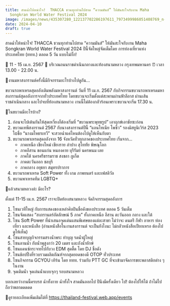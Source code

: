 ```yaml
---
title: สาดฉ่ำให้หนำใจ!  THACCA ชวนทุกท่านไปสาด “ความมันส์” ให้มันสะใจกับงาน Maha
  Songkran World Water Festival 2024
image: /images/news/435307280_122137702286197611_7973499986051408769_n-2.jpg
date: 2024-04-10
draft: true
---
```

สาดฉ่ำให้หนำใจ!  THACCA ชวนทุกท่านไปสาด “ความมันส์” ให้มันสะใจกับงาน Maha Songkran World Water Festival 2024 ปีนี้จัดใหญ่จัดเต็มโดย การท่องเที่ยวแห่งประเทศไทย (ททท.) ตลอด 5 วัน แบบไม่กั๊ก!

📆 11 - 15 เม.ย. 2567 
📍 บริเวณถนนราชดําเนินกลางและท้องสนามหลวง กรุงเทพมหานคร
⏰ เวลา 13.00 - 22.00 น. 

📌งานมหาสงกรานต์ครั้งนี้มีกิจกรรมอะไรบ้างไปดูกัน…

ขบวนรถพาเหรดสุดอลังเติมพลังมหาสงกรานต์
วันที่ 11 เม.ย. 2567 กับกิจกรรมขบวนรถพาเหรดมหาสงกรานต์สุดอลังการจากทั่วประเทศไทย โดยขบวนจะเริ่มตั้งแต่สะพานผ่านฟ้าลีลาส ผ่านเส้นราชดำเนินกลาง และไปจบที่ท้องสนามหลวง งานนี้ไม่ต้องกลัวร้อนเพราะขบวนจะเริ่ม 17.30 น.

📌ในขบวนมีอะไรบ้าง?

1. ก่อนจะไปเต้นกันให้สุดเหวี่ยงก็ต้องเริ่มที่ “ขบวนพระพุทธรูป” เอาฤกษ์เอาชัยซะก่อน
2. ขบวนเทพีสงกรานต์ 2567 กับนางสงกรานต์ปีนี้ “แอนโทเนีย โพซิ้ว” รองมิสยูนิเวิร์ส 2023 ใoชื่อ “นางมโหธรเทวี” จะสวยฉ่ำแค่ไหนต้องไปดูให้เห็นกับตา
3. ขบวนรถพาเหรดสุดอลังจาก 16 จังหวัดทั่วทุกภาคของประเทศไทย เริ่มจาก… 
   - ภาคเหนือ เชียงใหม่ เชียงราย ลำปาง สุโททัย พิษณุโลก
   - ภาคอีสาน ขอนแก่น หนองคาย บุรีรัมย์ นครพนม เลย
   - ภาคใต้ นครศรีธรรมราช สงขลา ภูเก็ต
   - ภาคตะวันออก ชลบุรี 
   - ภาคกลาง อยุธยา สมุทรปราการ 
4. ขบวนรถพาเหรด Soft Power ทั้ง เกม ภาพยนตร์ และเฟสติวัล
5. ขบวนพาเหรดทีม LGBTQ+

📌แล้วสนามหลวงล่ะ มีอะไร?

ตั้งแต่ 11-15 เม.ย. 2567 เราจะปิดท้องสนามหลวง จัดกิจกรรมสุดอลังการ 
1. โซนเวทีใหญ่ กับการแสดงของเหล่าศิลปินชื่อดังของประเทศ ตลอด 5 วันเต็ม
2. โซนจัดแสดง “สงกรานตร์อัตลักษณ์ 5 ภาค” ทั้งภาคเหนือ อีสาน ตะวันออก กลาง และใต้
3. โซน Soft Power ที่นำเสนอจุดเด่นแสนพิเศษของแต่ละสาขา ไม่ว่าจะ ดนตรี กีฬา อาหาร ท่องเที่ยว และหนังสือ (อ่านหนังสือในงานสงกรานต์ จะเป็นยังไงนะ ไม่กลัวหนังสือเปียกเหรอ ต้องไปดูให้เห็น)
4. โซนสายบุญกิจกรรมสรงน้ำพระ ทำบุญ รดน้ำผู้ใหญ่ 
5. โซนลานน้ำ กับน้ำพุสูงกว่า 20 เมตร และถังน้ำยักษ์ 
6. โซนแดนซ์กระจายไปกับวง EDM สุดตื้ด โดย DJ ชื่อดัง
7. โซนช้อปปิ้งที่รวบรวมผลิตภัณฑ์จากสุดยอดของดี OTOP ทั่วประเทศ
8. โซนกิจกรรม GCYOU เทิร์น โดย ททท. ร่วมกับ PTT GC ที่จะเข้ามาจัดการขยะพลาสติกต่าง ๆ ในงาน
9. จุดเติมน้ำ จุดเล่นน้ำแบบจุกๆ รอบสนามหลวง

บอกเลยว่างานนี้ครบรส ฉ่ำทั้งกาย ฉ่ำทั้งใจ สาดมันออกไป ปีนึงมีครั้งเดียว 
ไป! ต้องไปให้ได้ ถ้าไม่ไปถือว่าพลาดดดดด

📌ดูรายละเอียดเพิ่มเติมได้ที่ https://thailand-festival.web.app/events
